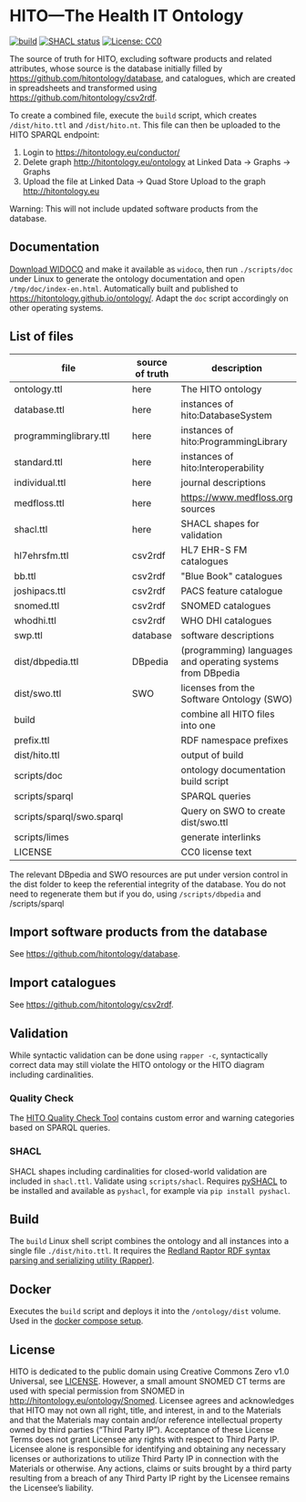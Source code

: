 # HITO—The Health IT Ontology

[![build](https://github.com/hitontology/ontology/actions/workflows/build.yml/badge.svg)](https://github.com/hitontology/ontology/actions/workflows/build.yml)
[![SHACL status](https://github.com/hitontology/ontology/actions/workflows/shacl.yml/badge.svg)](https://github.com/hitontology/ontology/actions/workflows/shacl.yml)
[![License: CC0](https://img.shields.io/badge/license-CC0-blue)](LICENSE)

The source of truth for HITO, excluding software products and related attributes, whose source is the database initially filled by <https://github.com/hitontology/database>, and catalogues, which are created in spreadsheets and transformed using <https://github.com/hitontology/csv2rdf>.

To create a combined file, execute the `build` script, which creates `/dist/hito.ttl` and `/dist/hito.nt`.
This file can then be uploaded to the HITO SPARQL endpoint:

1. Login to <https://hitontology.eu/conductor/>
2. Delete graph http://hitontology.eu/ontology at Linked Data -> Graphs -> Graphs
3. Upload the file at Linked Data -> Quad Store Upload to the graph <http://hitontology.eu>

Warning: This will not include updated software products from the database.

## Documentation
[Download WIDOCO](https://github.com/dgarijo/Widoco/releases) and make it available as `widoco`, then run `./scripts/doc` under Linux to generate the ontology documentation and open `/tmp/doc/index-en.html`.
Automatically built and published to <https://hitontology.github.io/ontology/>.
Adapt the `doc` script accordingly on other operating systems.

## List of files

file					| source of truth	| description
--						| --				| --
ontology.ttl			| here				| The HITO ontology
database.ttl			| here				| instances of hito:DatabaseSystem
programminglibrary.ttl	| here 				| instances of hito:ProgrammingLibrary
standard.ttl			| here				| instances of hito:Interoperability
individual.ttl			| here				| journal descriptions
medfloss.ttl			| here				| <https://www.medfloss.org> sources
shacl.ttl				| here				| SHACL shapes for validation
hl7ehrsfm.ttl			| csv2rdf			| HL7 EHR-S FM catalogues
bb.ttl					| csv2rdf	 		| "Blue Book" catalogues
joshipacs.ttl			| csv2rdf			| PACS feature catalogue
snomed.ttl				| csv2rdf			| SNOMED catalogues
whodhi.ttl				| csv2rdf			| WHO DHI catalogues
swp.ttl					| database			| software descriptions
dist/dbpedia.ttl		| DBpedia			| (programming) languages and operating systems from DBpedia
dist/swo.ttl			| SWO				| licenses from the Software Ontology (SWO)
build					| 					| combine all HITO files into one
prefix.ttl				| 					| RDF namespace prefixes
dist/hito.ttl			| 					| output of build
scripts/doc				| 					| ontology documentation build script
scripts/sparql			| 					| SPARQL queries
scripts/sparql/swo.sparql|					| Query on SWO to create dist/swo.ttl
scripts/limes			| 					| generate interlinks
LICENSE					| 					| CC0 license text

The relevant DBpedia and SWO resources are put under version control in the dist folder to keep the referential integrity of the database.
You do not need to regenerate them but if you do, using `/scripts/dbpedia` and /scripts/sparql

## Import software products from the database
See <https://github.com/hitontology/database>.

## Import catalogues
See <https://github.com/hitontology/csv2rdf>.

## Validation
While syntactic validation can be done using `rapper -c`, syntactically correct data may still violate the HITO ontology or the HITO diagram including cardinalities.

### Quality Check
The [HITO Quality Check Tool](https://hitontology.eu/qualitycheck/) contains custom error and warning categories based on SPARQL queries.

### SHACL
SHACL shapes including cardinalities for closed-world validation are included in `shacl.ttl`.
Validate using `scripts/shacl`.
Requires [pySHACL](https://github.com/RDFLib/pySHACL) to be installed and available as `pyshacl`, for example via `pip install pyshacl`.

## Build

The `build` Linux shell script combines the ontology and all instances into a single file `./dist/hito.ttl`.
It requires the [Redland Raptor RDF syntax parsing and serializing utility (Rapper)](https://librdf.org/).

## Docker

Executes the `build` script and deploys it into the `/ontology/dist` volume.
Used in the [docker compose setup](https://github.com/hitontology/docker).

## License

HITO is dedicated to the public domain using Creative Commons Zero v1.0 Universal, see [LICENSE](LICENSE).
However, a small amount SNOMED CT terms are used with special permission from SNOMED in <http://hitontology.eu/ontology/Snomed>.
Licensee agrees and acknowledges that HITO may not own all right, title, and interest, in and to the Materials and that the Materials may contain and/or reference intellectual property owned by third parties (“Third Party IP”).
Acceptance of these License Terms does not grant Licensee any rights with respect to Third Party IP.
Licensee alone is responsible for identifying and obtaining any necessary licenses or authorizations to utilize Third Party IP in connection with the Materials or otherwise.
Any actions, claims or suits brought by a third party resulting from a breach of any Third Party IP right by the Licensee remains the Licensee’s liability.
